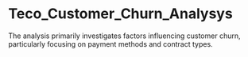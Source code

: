 # Teco_Customer_Churn_Analysys
 The analysis primarily investigates factors influencing customer churn,  particularly focusing on payment methods and contract types.
